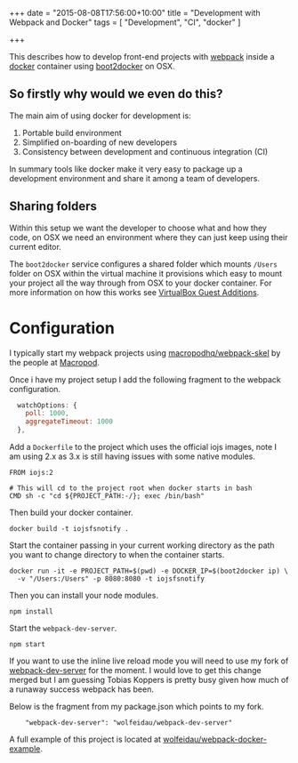 +++
date = "2015-08-08T17:56:00+10:00"
title = "Development with Webpack and Docker"
tags = [ "Development", "CI", "docker" ]

+++

This describes how to develop front-end projects with [webpack](https://webpack.github.io/) inside a [docker](docker.com) container using [boot2docker](http://boot2docker.io/) on OSX.

## So firstly why would we even do this?

The main aim of using docker for development is:

1. Portable build environment
2. Simplified on-boarding of new developers
3. Consistency between development and continuous integration (CI)

In summary tools like docker make it very easy to package up a development environment and share it among a team of developers.

## Sharing folders

Within this setup we want the developer to choose what and how they code, on OSX
we need an environment where they can just keep using their current editor.

The `boot2docker` service configures a shared folder which mounts `/Users` folder on OSX within the virtual machine it provisions which easy to mount your project all the way through from OSX to your docker container. For more information on how this works see [VirtualBox Guest Additions](https://github.com/boot2docker/boot2docker/blob/master/README.md#virtualbox-guest-additions).

# Configuration

I typically start my webpack projects using [macropodhq/webpack-skel](https://github.com/macropodhq/webpack-skel) by the people at [Macropod](https://macropod.com/).

Once i have my project setup I add the following fragment to the webpack configuration.

```js
  watchOptions: {
    poll: 1000,
    aggregateTimeout: 1000
  },
```

Add a `Dockerfile` to the project which uses the official iojs images, note I am using 2.x as 3.x is still having issues with some native modules.

```
FROM iojs:2

# This will cd to the project root when docker starts in bash
CMD sh -c "cd ${PROJECT_PATH:-/}; exec /bin/bash"
```

Then build your docker container.

```
docker build -t iojsfsnotify .
```

Start the container passing in your current working directory as the path you want to change directory to when the container starts.

```
docker run -it -e PROJECT_PATH=$(pwd) -e DOCKER_IP=$(boot2docker ip) \
  -v "/Users:/Users" -p 8080:8080 -t iojsfsnotify
```

Then you can install your node modules.

```
npm install
```

Start the `webpack-dev-server`.

```
npm start
```

If you want to use the inline live reload mode you will need to use my fork of [webpack-dev-server](https://github.com/wolfeidau/webpack-dev-server) for the moment. I would love to get this change merged but I am guessing Tobias Koppers is pretty busy given how much of a runaway success webpack has been.

Below is the fragment from my package.json which points to my fork.

```
    "webpack-dev-server": "wolfeidau/webpack-dev-server"
```

A full example of this project is located at [wolfeidau/webpack-docker-example](https://github.com/wolfeidau/webpack-docker-example).
